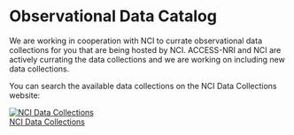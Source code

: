 # Observational Data Catalog

We are working in cooperation with NCI to currate observational data collections for you that are being hosted by NCI. ACCESS-NRI and NCI are actively currating the data collections and we are working on including new data collections.

You can search the available data collections on the NCI Data Collections website:

<div class="card-container">
    <a href="https://geonetwork.nci.org.au/geonetwork/srv/eng/catalog.search#/search" target="_blank" class="vertical-card aspect-ratio2to1">
        <div class="vertical-card-image-container">
            <img src="../../assets/model_evaluation/logo_nci_data_catalogs.png" alt="NCI Data Collections" class="img-cover"></img>
        </div>
        <div class="vertical-card-text-container bold ">NCI Data Collections</div>
    </a>
    <!-- <a href="https://esgf.nci.org.au/projects/esgf-nci/" target="_blank" class="vertical-card aspect-ratio1to1">
        <div class="vertical-card-image">
            <img src="../../assets/model_evaluation/logo_nci_data_esgf.png" alt="ESGF Data Collection at NCI"></img>
        </div>
        <div class="vertical-card-text bold">ESGF Data at NCI</div>
    </a> -->
</div>

<!-- In particular, we want to highlight the Coupled Model Intercomparison Project Phases 6 and 5 that are hosted by NCI as a sponsor of the [Earth System Grid Federation (ESGF)](https://esgf.nci.org.au/projects/esgf-nci/). The ESGF are federated data centres across the globe that enable access to the largest archive of climate data world-wide. This portal allows you to find, select and download data files from the federation. -->